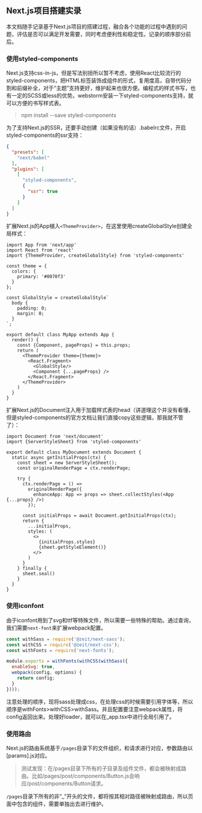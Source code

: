 ## Next.js项目搭建实录

本文档随手记录基于Next.js项目的搭建过程，融合各个功能的过程中遇到的问题，评估是否可以满足开发需要，同时考虑便利性和稳定性。记录的顺序部分前后。

### 使用styled-components

Next.js支持css-in-js，但是写法别扭所以暂不考虑，使用React比较流行的styled-components，把HTML标签装饰成组件的形式，复用度高，自带代码分割和前缀补全，对于“主题”支持更好，维护起来也很方便。编程式的样式书写，也有一定的SCSS或less的优势。webstorm安装一下styled-components支持，就可以方便的书写样式表。

> npm install --save styled-components

为了支持Next.js的SSR，还要手动创建（如果没有的话）.babelrc文件，开启styled-components的ssr支持：

```json
{
  "presets": [
    "next/babel"
  ],
  "plugins": [
    [
      "styled-components",
      {
        "ssr": true
      }
    ]
  ]
}
```

扩展Next.js的App植入`<ThemeProvider>`，在这里使用createGlobalStyle创建全局样式：

```tsx
import App from 'next/app'
import React from 'react'
import {ThemeProvider, createGlobalStyle} from 'styled-components'

const theme = {
  colors: {
    primary: '#0070f3'
  }
};

const GlobalStyle = createGlobalStyle`
  body {
    padding: 0;
    margin: 0;
  }
`;

export default class MyApp extends App {
  render() {
    const {Component, pageProps} = this.props;
    return (
      <ThemeProvider theme={theme}>
        <React.Fragment>
          <GlobalStyle/>
          <Component {...pageProps} />
        </React.Fragment>
      </ThemeProvider>
    )
  }
}
```

扩展Next.js的Document注入用于加载样式表的head（讲道理这个并没有看懂，但是styled-components的官方文档让我们直接copy这些逻辑，那我就不管了）：

```tsx
import Document from 'next/document'
import {ServerStyleSheet} from 'styled-components'

export default class MyDocument extends Document {
  static async getInitialProps(ctx) {
    const sheet = new ServerStyleSheet();
    const originalRenderPage = ctx.renderPage;

    try {
      ctx.renderPage = () =>
        originalRenderPage({
          enhanceApp: App => props => sheet.collectStyles(<App {...props} />)
        });

      const initialProps = await Document.getInitialProps(ctx);
      return {
        ...initialProps,
        styles: (
          <>
            {initialProps.styles}
            {sheet.getStyleElement()}
          </>
        )
      }
    } finally {
      sheet.seal()
    }
  }
}
```



### 使用iconfont

由于iconfont用到了svg和ttf等特殊文件，所以需要一些特殊的帮助。通过查询，我们需要`next-font`来扩展webpack配置。

```js
const withSass = require('@zeit/next-sass');
const withCSS = require('@zeit/next-css');
const withFonts = require('next-fonts');

module.exports = withFonts(withCSS(withSass({
  enableSvg: true,
  webpack(config, options) {
    return config;
  }
})));
```

注意处理的顺序，现将sass处理成css，在处理css的时候需要引用字体等，所以顺序是withFonts>withCSS>withSass。并且配置要注意webpack属性，将config返回出来。处理好loader，就可以在_app.tsx中进行全局引用了。

### 使用路由

Next.js的路由系统基于`/pages`目录下的文件组织，和请求进行对应，参数路由以[params].js对应。

> 测试发现：在/pages目录下所有的子目录及组件文件，都会被映射成路由。比如/pages/post/components/Button.js会响应/post/components/Button请求。

`/pages`目录下所有的非“_”开头的文件，都将按其相对路径被映射成路由，所以页面中包含的组件，需要单独出去进行维护。